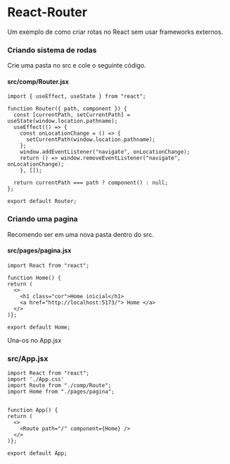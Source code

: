 # React-Router

Um exemplo de como criar rotas no React sem usar frameworks externos. 

### Criando sistema de rodas

Crie uma pasta no src e cole o seguinte código.

#### src/comp/Router.jsx
  ```
import { useEffect, useState } from "react";

function Router({ path, component }) {
    const [currentPath, setCurrentPath] = useState(window.location.pathname);
    useEffect(() => {
      const onLocationChange = () => {
        setCurrentPath(window.location.pathname);
      };
      window.addEventListener("navigate", onLocationChange);
      return () => window.removeEventListener("navigate", onLocationChange);
      }, []);

    return currentPath === path ? component() : null;
};

export default Router;
  ```
### Criando uma pagina
Recomendo ser em uma nova pasta dentro do src.
#### src/pages/pagina.jsx
  ```
import React from "react";

function Home() {
  return (
    <>
      <h1 class="cor">Home inicial</h1>
      <a href="http://localhost:5173/"> Home </a>    
    </>
  )};

export default Home;
  ```

Una-os no App.jsx  

### src/App.jsx
  ```
import React from "react";
import './App.css'
import Route from "./comp/Route";
import Home from "./pages/pagina";


function App() {
  return (
    <>
      <Route path="/" component={Home} />    
    </>
  )};

export default App;
  ```

